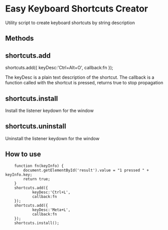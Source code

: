 Easy Keyboard Shortcuts Creator
=

Utility script to create keyboard shortcuts by string description

Methods
-

shortcuts.add
--

shortcuts.add({
                keyDesc:'Ctrl+Alt+O',
                callback:fn
        });

The keyDesc is a plain text description of the shortcut.
The callback is a function called with the shortcut is pressed, returns true to stop propagation

shortcuts.install
-
Install the listener keydown for the window

shortcuts.uninstall
-
Uninstall the listener keydown for the window

How to use
-

        function fn(keyInfo) {
            document.getElementById('result').value = "1 pressed " + keyInfo.key;
            return true;
        }
        shortcuts.add({
                keyDesc:'Ctrl+L',
                callback:fn
        });
        shortcuts.add({
                keyDesc:'Meta+L',
                callback:fn
        });
        shortcuts.install();
